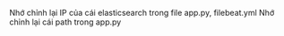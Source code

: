 Nhớ chỉnh lại IP của cái elasticsearch trong file app.py, filebeat.yml
Nhớ chỉnh lại cái path trong app.py
